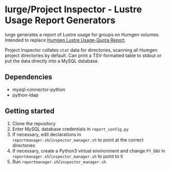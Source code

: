 # lurge/Project Inspector - Lustre Usage Report Generators
lurge generates a report of Lustre usage for groups on Humgen volumes. Intended to replace [Humgen Lustre Usage-Quota Report](https://gitlab.internal.sanger.ac.uk/hgi/lustre-usage).

Project Inspector collates `stat` data for directories, scanning all Humgen project directories by default. Can print a TSV-formatted table to stdout or put the data directly into a MySQL database.

## Dependencies
* mysql-connector-python
* python-ldap

## Getting started
1. Clone the repository
2. Enter MySQL database credentials in `report_config.py`
3. If necessary, edit declarations in `reportmanager.sh`/`inspector_manager.sh` to point at the correct directories
4. If necessary, create a Python3 virtual environment and change `PY_ENV` in `reportmanager.sh`/`inspector_manager.sh` to point to it 
5. Run `reportmanager.sh`/`inspector_manager.sh`
